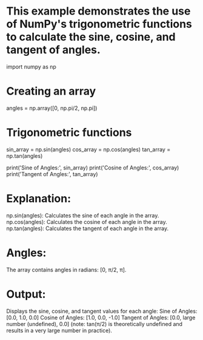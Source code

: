 # This example demonstrates the use of NumPy's trigonometric functions to calculate the sine, cosine, and tangent of angles.

import numpy as np

# Creating an array
angles = np.array([0, np.pi/2, np.pi])

# Trigonometric functions
sin_array = np.sin(angles)
cos_array = np.cos(angles)
tan_array = np.tan(angles)

print('Sine of Angles:', sin_array)
print('Cosine of Angles:', cos_array)
print('Tangent of Angles:', tan_array)

# Explanation:
np.sin(angles): Calculates the sine of each angle in the array.
np.cos(angles): Calculates the cosine of each angle in the array.
np.tan(angles): Calculates the tangent of each angle in the array.

# Angles:
The array contains angles in radians: [0, π/2, π].

# Output:
Displays the sine, cosine, and tangent values for each angle:
    Sine of Angles: [0.0, 1.0, 0.0]
    Cosine of Angles: [1.0, 0.0, -1.0]
    Tangent of Angles: [0.0, large number (undefined), 0.0] (note: tan(π/2) is theoretically undefined and results in a very large number in practice).
